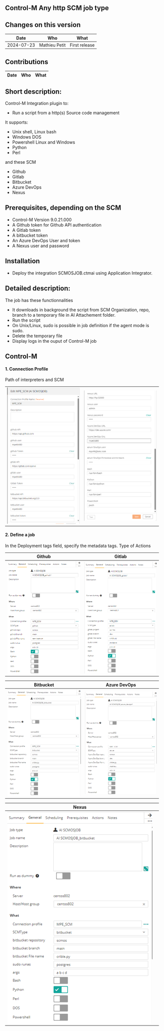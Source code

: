 ## Control-M Any http SCM job type
## Changes on this version

| Date | Who | What |
| - | - | - |
| 2024-07-23 | Mathieu Petit | First release |



## Contributions

| Date | Who | What |
| - | - | - |


## Short description:
Control-M Integration plugin to:
- Run a script from a http(s) Source code management 

It supports:
- Unix shell, Linux bash
- Windows DOS
- Powershell Linux and Windows
- Python
- Perl

and these SCM
- Github
- Gitlab
- Bitbucket
- Azure DevOps
- Nexus


## Prerequisites, depending on the SCM
- Control-M Version 9.0.21.000
- A Github token for Github API authentication
- A Gitlab token
- A bitbucket token
- An Azure DevOps User and token
- A Nexus user and password


## Installation

- Deploy the integration SCMOSJOB.ctmai using Application Integrator.
 
## Detailed description:

The job has these functionnalities
- It downloads in background the script from SCM Organization, repo, branch to a temporary file in AI Attachement folder.
- Run the script
- On Unix/Linux, sudo is possible in job definition if the agent mode is sudo.
- Delete the temporary file
- Display logs in the ouput of Control-M job
 

## Control-M

#### 1. Connection Profile 

Path of interpreters and SCM 

|            |                | 
|:----------------------:|:----------------------:|
| ![](./images/cp1.png)  | ![](./images/cp2.png)  |

#### 2. Define a job
In the Deployment tags field, specify the metadata tags.
Type of Actions

|       Github           | Gitlab                 | 
|:----------------------:|:----------------------:|
| ![](./images/job1.png) | ![](./images/job2.png) | 

|       Bitbucket           |       Azure DevOps  | 
|:----------------------:|:----------------------:|
| ![](./images/job3.png) | ![](./images/job4.png) |

|       Nexus         |       | 
|:----------------------:|:----------------------:|
| ![](./images/job3.png) |  |
